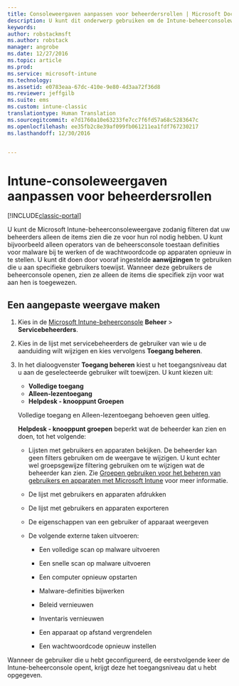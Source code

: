 ```yaml
---
title: Consoleweergaven aanpassen voor beheerdersrollen | Microsoft Docs
description: U kunt dit onderwerp gebruiken om de Intune-beheerconsoleweergave zodanig filteren dat uw beheerders alleen de items zien die ze voor hun rol nodig hebben.
keywords: 
author: robstackmsft
ms.author: robstack
manager: angrobe
ms.date: 12/27/2016
ms.topic: article
ms.prod: 
ms.service: microsoft-intune
ms.technology: 
ms.assetid: e0783eaa-67dc-410e-9e80-4d3aa72f36d8
ms.reviewer: jeffgilb
ms.suite: ems
ms.custom: intune-classic
translationtype: Human Translation
ms.sourcegitcommit: e7d1760a10e63233fe7cc7f6fd57a68c5283647c
ms.openlocfilehash: ee35fb2c8e39af099fb061211ea1fdf767230217
ms.lasthandoff: 12/30/2016


---
```


# <a name="customize-intune-console-views-according-to-admin-roles"></a>Intune-consoleweergaven aanpassen voor beheerdersrollen

[!INCLUDE[classic-portal](../includes/classic-portal.md)]

U kunt de Microsoft Intune-beheerconsoleweergave zodanig filteren dat uw beheerders alleen de items zien die ze voor hun rol nodig hebben. U kunt bijvoorbeeld alleen operators van de beheersconsole toestaan definities voor malware bij te werken of de wachtwoordcode op apparaten opnieuw in te stellen. U kunt dit doen door vooraf ingestelde **aanwijzingen** te gebruiken die u aan specifieke gebruikers toewijst. Wanneer deze gebruikers de beheerconsole openen, zien ze alleen de items die specifiek zijn voor wat aan hen is toegewezen.

## <a name="to-create-a-custom-view"></a>Een aangepaste weergave maken

1.  Kies in de [Microsoft Intune-beheerconsole](https://manage.microsoft.com) **Beheer** &gt; **Servicebeheerders**.

2.  Kies in de lijst met servicebeheerders de gebruiker van wie u de aanduiding wilt wijzigen en kies vervolgens **Toegang beheren**.

3.  In het dialoogvenster **Toegang beheren** kiest u het toegangsniveau dat u aan de geselecteerde gebruiker wilt toewijzen. U kunt kiezen uit:

    -   **Volledige toegang**
    -   **Alleen-lezentoegang**
    -   **Helpdesk - knooppunt Groepen**

    Volledige toegang en Alleen-lezentoegang behoeven geen uitleg. <!--- **Helpdesk - Groups Node** allows users to choose from one of the following designations that provide custom levels of access to the Intune admin console:--->

    **Helpdesk - knooppunt groepen** beperkt wat de beheerder kan zien en doen, tot het volgende:

    -   Lijsten met gebruikers en apparaten bekijken. De beheerder kan geen filters gebruiken om de weergave te wijzigen. U kunt echter wel groepsgewijze filtering gebruiken om te wijzigen wat de beheerder kan zien. Zie [Groepen gebruiken voor het beheren van gebruikers en apparaten met Microsoft Intune](use-groups-to-manage-users-and-devices-with-microsoft-intune.md) voor meer informatie.

    -   De lijst met gebruikers en apparaten afdrukken

    -   De lijst met gebruikers en apparaten exporteren

    -   De eigenschappen van een gebruiker of apparaat weergeven

    -   De volgende externe taken uitvoeren:

        -   Een volledige scan op malware uitvoeren

        -   Een snelle scan op malware uitvoeren

        -   Een computer opnieuw opstarten

        -   Malware-definities bijwerken

        -   Beleid vernieuwen

        -   Inventaris vernieuwen

        -   Een apparaat op afstand vergrendelen

        -   Een wachtwoordcode opnieuw instellen

Wanneer de gebruiker die u hebt geconfigureerd, de eerstvolgende keer de Intune-beheerconsole opent, krijgt deze het toegangsniveau dat u hebt opgegeven.

